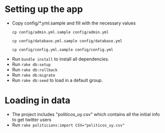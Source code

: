 # Setting up the app

* Copy config/*.yml.sample and fill with the necessary values
  ```
  cp config/admin.yml.sample config/admin.yml
  ```
  ```
  cp config/database.yml.sample config/database.yml
  ```
  ```
  cp config/config.yml.sample config/config.yml
  ```
* Run ```bundle install``` to install all dependencies.
* Run ```rake db:setup```
* Run ```rake db:rollback```
* Run ```rake db:migrate```
* Run ```rake db:seed``` to load in a default group.

# Loading in data
* The project includes "politicos_uy.csv" which contains all the initial info to get twitter users
* Run ```rake politicians:import CSV="politicos_uy.csv"```
